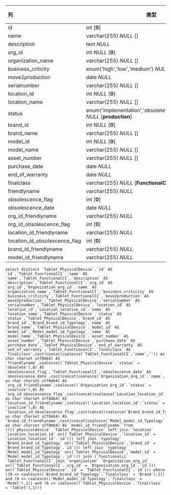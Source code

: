 | 列                            | 类型                                                         | 注释 |
| :---------------------------- | ------------------------------------------------------------ | ---- |
| id                            | int [**0**]                                                  |      |
| name                          | varchar(255) *NULL* []                                       |      |
| description                   | text *NULL*                                                  |      |
| org_id                        | int *NULL* [**0**]                                           |      |
| organization_name             | varchar(255) *NULL* []                                       |      |
| business_criticity            | enum('high','low','medium') *NULL* [**low**]                 |      |
| move2production               | date *NULL*                                                  |      |
| serialnumber                  | varchar(255) *NULL* []                                       |      |
| location_id                   | int *NULL* [**0**]                                           |      |
| location_name                 | varchar(255) *NULL* []                                       |      |
| status                        | enum('implementation','obsolete','production','stock') *NULL* [**production**] |      |
| brand_id                      | int *NULL* [**0**]                                           |      |
| brand_name                    | varchar(255) *NULL* []                                       |      |
| model_id                      | int *NULL* [**0**]                                           |      |
| model_name                    | varchar(255) *NULL* []                                       |      |
| asset_number                  | varchar(255) *NULL* []                                       |      |
| purchase_date                 | date *NULL*                                                  |      |
| end_of_warranty               | date *NULL*                                                  |      |
| finalclass                    | varchar(255) *NULL* [**FunctionalCI**]                       |      |
| friendlyname                  | varchar(255) *NULL*                                          |      |
| obsolescence_flag             | int [**0**]                                                  |      |
| obsolescence_date             | date *NULL*                                                  |      |
| org_id_friendlyname           | varchar(255) *NULL*                                          |      |
| org_id_obsolescence_flag      | int [**0**]                                                  |      |
| location_id_friendlyname      | varchar(255) *NULL*                                          |      |
| location_id_obsolescence_flag | int [**0**]                                                  |      |
| brand_id_friendlyname         | varchar(255) *NULL*                                          |      |
| model_id_friendlyname         | varchar(255) *NULL*                                          |      |

```
select distinct `Tablet_PhysicalDevice`.`id` AS `id`,`Tablet_FunctionalCI`.`name` AS `name`,`Tablet_FunctionalCI`.`description` AS `description`,`Tablet_FunctionalCI`.`org_id` AS `org_id`,`Organization_org_id`.`name` AS `organization_name`,`Tablet_FunctionalCI`.`business_criticity` AS `business_criticity`,`Tablet_FunctionalCI`.`move2production` AS `move2production`,`Tablet_PhysicalDevice`.`serialnumber` AS `serialnumber`,`Tablet_PhysicalDevice`.`location_id` AS `location_id`,`Location_location_id`.`name` AS `location_name`,`Tablet_PhysicalDevice`.`status` AS `status`,`Tablet_PhysicalDevice`.`brand_id` AS `brand_id`,`Brand_brand_id_Typology`.`name` AS `brand_name`,`Tablet_PhysicalDevice`.`model_id` AS `model_id`,`Model_model_id_Typology`.`name` AS `model_name`,`Tablet_PhysicalDevice`.`asset_number` AS `asset_number`,`Tablet_PhysicalDevice`.`purchase_date` AS `purchase_date`,`Tablet_PhysicalDevice`.`end_of_warranty` AS `end_of_warranty`,`Tablet_FunctionalCI`.`finalclass` AS `finalclass`,cast(concat(coalesce(`Tablet_FunctionalCI`.`name`,'')) as char charset utf8mb4) AS `friendlyname`,coalesce((`Tablet_PhysicalDevice`.`status` = 'obsolete'),0) AS `obsolescence_flag`,`Tablet_FunctionalCI`.`obsolescence_date` AS `obsolescence_date`,cast(concat(coalesce(`Organization_org_id`.`name`,'')) as char charset utf8mb4) AS `org_id_friendlyname`,coalesce((`Organization_org_id`.`status` = 'inactive'),0) AS `org_id_obsolescence_flag`,cast(concat(coalesce(`Location_location_id`.`name`,'')) as char charset utf8mb4) AS `location_id_friendlyname`,coalesce((`Location_location_id`.`status` = 'inactive'),0) AS `location_id_obsolescence_flag`,cast(concat(coalesce(`Brand_brand_id_Typology`.`name`,'')) as char charset utf8mb4) AS `brand_id_friendlyname`,cast(concat(coalesce(`Model_model_id_Typology`.`name`,'')) as char charset utf8mb4) AS `model_id_friendlyname` from ((((`physicaldevice` `Tablet_PhysicalDevice` left join `location` `Location_location_id` on((`Tablet_PhysicalDevice`.`location_id` = `Location_location_id`.`id`))) left join `typology` `Brand_brand_id_Typology` on((`Tablet_PhysicalDevice`.`brand_id` = `Brand_brand_id_Typology`.`id`))) left join `typology` `Model_model_id_Typology` on((`Tablet_PhysicalDevice`.`model_id` = `Model_model_id_Typology`.`id`))) join (`functionalci` `Tablet_FunctionalCI` join `organization` `Organization_org_id` on((`Tablet_FunctionalCI`.`org_id` = `Organization_org_id`.`id`))) on((`Tablet_PhysicalDevice`.`id` = `Tablet_FunctionalCI`.`id`))) where ((0 <> coalesce((`Brand_brand_id_Typology`.`finalclass` = 'Brand'),1)) and (0 <> coalesce((`Model_model_id_Typology`.`finalclass` = 'Model'),1)) and (0 <> coalesce((`Tablet_PhysicalDevice`.`finalclass` = 'Tablet'),1)))
```


